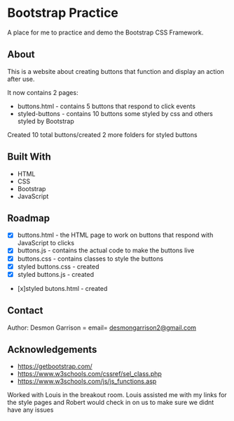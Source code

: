 # Bootstrap Practice

A place for me to practice and demo the Bootstrap CSS Framework.

## About

This is a website about creating buttons that function and display an action after use.

<!-- It contains one page: -->

It now contains 2 pages:

- buttons.html - contains 5 buttons that respond to click events
- styled-buttons - contains 10 buttons some styled by css and others styled by Bootstrap

Created 10 total buttons/created 2 more folders for styled buttons

## Built With

- HTML
- CSS
- Bootstrap
- JavaScript

## Roadmap

- [x] buttons.html - the HTML page to work on buttons that respond with JavaScript to clicks
- [x] buttons.js - contains the actual code to make the buttons live
- [x] buttons.css - contains classes to style the buttons
- [x] styled buttons.css - created
- [x] styled buttons.js - created
- [x]styled butons.html - created

## Contact

Author: Desmon Garrison = email= desmongarrison2@gmail.com

## Acknowledgements

- https://getbootstrap.com/
- https://www.w3schools.com/cssref/sel_class.php
- https://www.w3schools.com/js/js_functions.asp

Worked with Louis in the breakout room. Louis assisted me with my links for the style pages and Robert would check in on us to make sure we didnt have any issues
